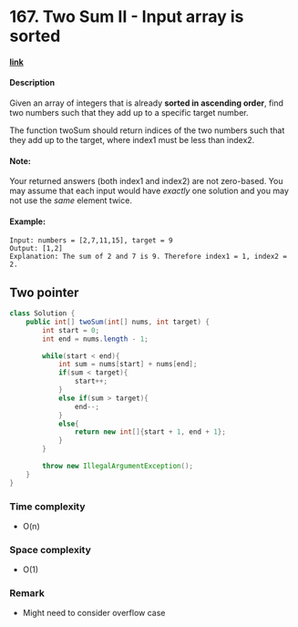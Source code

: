 # 167. Two Sum II - Input array is sorted

#### [link](https://leetcode.com/problems/two-sum-ii-input-array-is-sorted/) 

#### Description
Given an array of integers that is already **sorted in ascending order**, find two numbers such that they add up to a specific target number.

The function twoSum should return indices of the two numbers such that they add up to the target, where index1 must be less than index2.

#### Note:
Your returned answers (both index1 and index2) are not zero-based.
You may assume that each input would have *exactly* one solution and you may not use the *same* element twice.

#### Example:
```
Input: numbers = [2,7,11,15], target = 9
Output: [1,2]
Explanation: The sum of 2 and 7 is 9. Therefore index1 = 1, index2 = 2.
```

## Two pointer
```java
class Solution {
    public int[] twoSum(int[] nums, int target) {
        int start = 0;
        int end = nums.length - 1;
        
        while(start < end){
            int sum = nums[start] + nums[end];
            if(sum < target){
                start++;
            }
            else if(sum > target){
                end--;
            }
            else{
                return new int[]{start + 1, end + 1};
            }
        }
        
        throw new IllegalArgumentException();
    }
}
```

### Time complexity
* O(n)
### Space complexity
* O(1)
### Remark
* Might need to consider overflow case